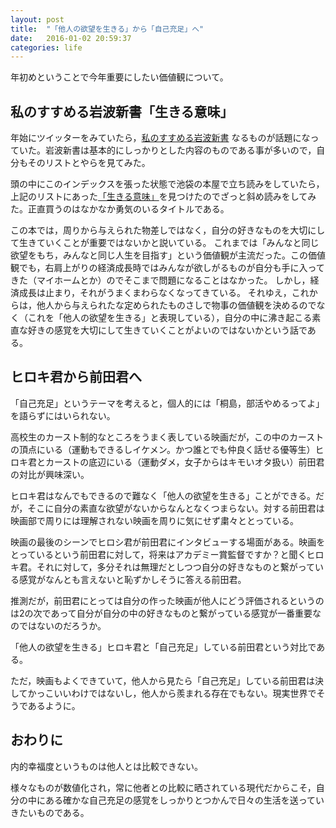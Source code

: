 ```yaml
---
layout: post
title:  "「他人の欲望を生きる」から「自己充足」へ"
date:   2016-01-02 20:59:37
categories: life
---
```


年初めということで今年重要にしたい価値観について。

## 私のすすめる岩波新書「生きる意味」

年始にツイッターをみていたら，[私のすすめる岩波新書][iwanami] なるものが話題になっていた。岩波新書は基本的にしっかりとした内容のものである事が多いので，自分もそのリストとやらを見てみた。

頭の中にこのインデックスを張った状態で池袋の本屋で立ち読みをしていたら，上記のリストにあった[「生きる意味」][ikiruimi]を見つけたのでざっと斜め読みをしてみた。正直買うのはなかなか勇気のいるタイトルである。

この本では，周りから与えられた物差しではなく，自分の好きなものを大切にして生きていくことが重要ではないかと説いている。
これまでは「みんなと同じ欲望をもち，みんなと同じ人生を目指す」という価値観が主流だった。この価値観でも，右肩上がりの経済成長時ではみんなが欲しがるものが自分も手に入ってきた（マイホームとか）のでそこまで問題になることはなかった。
しかし，経済成長は止まり，それがうまくまわらなくなってきている。
それゆえ，これからは，他人から与えられたな定められたものさしで物事の価値観を決めるのでなく（これを「他人の欲望を生きる」と表現している），自分の中に沸き起こる素直な好きの感覚を大切にして生きていくことがよいのではないかという話である。



## ヒロキ君から前田君へ

「自己充足」というテーマを考えると，個人的には「桐島，部活やめるってよ」を語らずにはいられない。

高校生のカースト制的なところをうまく表している映画だが，この中のカーストの頂点にいる（運動もできるしイケメン。かつ誰とでも仲良く話せる優等生）ヒロキ君とカーストの底辺にいる（運動ダメ，女子からはキモいオタ扱い）前田君の対比が興味深い。

ヒロキ君はなんでもできるので難なく「他人の欲望を生きる」ことができる。だが，そこに自分の素直な欲望がないからなんとなくつまらない。対する前田君は映画部で周りには理解されない映画を周りに気にせず粛々ととっている。

映画の最後のシーンでヒロシ君が前田君にインタビューする場面がある。映画をとっているという前田君に対して，将来はアカデミー賞監督ですか？と聞くヒロキ君。それに対して，多分それは無理だとしつつ自分の好きなものと繋がっている感覚がなんとも言えないと恥ずかしそうに答える前田君。

推測だが，前田君にとっては自分の作った映画が他人にどう評価されるというのは2の次であって自分が自分の中の好きなものと繋がっている感覚が一番重要なのではないのだろうか。

「他人の欲望を生きる」ヒロキ君と「自己充足」している前田君という対比である。

ただ，映画もよくできていて，他人から見たら「自己充足」している前田君は決してかっこいいわけではないし，他人から羨まれる存在でもない。現実世界でそうであるように。


## おわりに

内的幸福度というものは他人とは比較できない。

様々なものが数値化され，常に他者との比較に晒されている現代だからこそ，自分の中にある確かな自己充足の感覚をしっかりとつかんで日々の生活を送っていきたいものである。


[iwanami]: http://www.iwanami.co.jp/moreinfo/sin_fair2008/
[ikiruimi]: http://www.amazon.co.jp/%E7%94%9F%E3%81%8D%E3%82%8B%E6%84%8F%E5%91%B3-%E5%B2%A9%E6%B3%A2%E6%96%B0%E6%9B%B8-%E4%B8%8A%E7%94%B0-%E7%B4%80%E8%A1%8C/dp/400430931X
